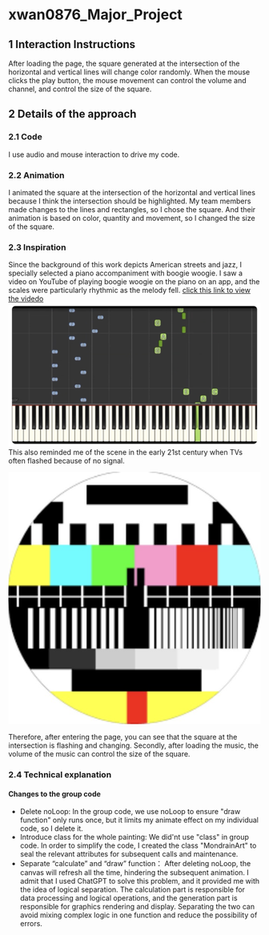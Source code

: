 # xwan0876_Major_Project

## 1 Interaction Instructions
After loading the page, the square generated at the intersection of the horizontal and vertical lines will change color randomly. When the mouse clicks the play button, the mouse movement can control the volume and channel, and control the size of the square.

## 2 Details of the approach
### 2.1 Code
I use audio and mouse interaction to drive my code.
### 2.2 Animation
I animated the square at the intersection of the horizontal and vertical lines because I think the intersection should be highlighted. My team members made changes to the lines and rectangles, so I chose the square. And their animation is based on color, quantity and movement, so I changed the size of the square.
### 2.3 Inspiration
Since the background of this work depicts American streets and jazz, I specially selected a piano accompaniment with boogie woogie. I saw a video on YouTube of playing boogie woogie on the piano on an app, and the scales were particularly rhythmic as the melody fell. 
[click this link to view the videdo](https://www.youtube.com/watch?v=NNe86B56__o)
![An image of piano](assets/piano.jpg)
This also reminded me of the scene in the early 21st century when TVs often flashed because of no signal.

![An image of tv](assets/tv.jpg)

Therefore, after entering the page, you can see that the square at the intersection is flashing and changing. Secondly, after loading the music, the volume of the music can control the size of the square.
### 2.4 Technical explanation
####  Changes to the group code
- Delete noLoop:
  In the group code, we use noLoop to ensure "draw function" only runs once, but it limits my animate effect on my individual code, so I delete it.
- Introduce class for the whole painting:
  We did'nt use "class" in group code. In order to simplify the code, I created the class "MondrainArt" to seal the relevant attributes for subsequent calls and maintenance.
- Separate “calculate” and “draw” function：
  After deleting noLoop, the canvas will refresh all the time, hindering the subsequent animation. I admit that I used ChatGPT to solve this problem, and it provided me with the idea of ​​logical separation. The calculation part is responsible for data processing and logical operations, and the generation part is responsible for graphics rendering and display. Separating the two can avoid mixing complex logic in one function and reduce the possibility of errors.